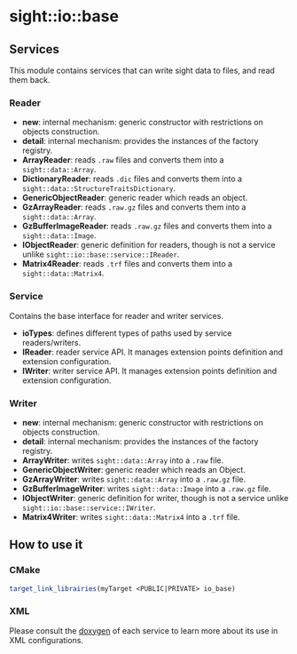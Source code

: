 # sight::io::base



## Services

This module contains services that can write sight data to files, and read them back. 


### Reader

- **new**: internal mechanism: generic constructor with restrictions on objects construction.
- **detail**:  internal mechanism: provides the instances of the factory registry.
- **ArrayReader**: reads `.raw` files and converts them into a `sight::data::Array`.
- **DictionaryReader**: reads `.dic` files and converts them into a `sight::data::StructureTraitsDictionary`.
- **GenericObjectReader**: generic reader which reads an object.
- **GzArrayReader**: reads `.raw.gz` files and converts them into a `sight::data::Array`.
- **GzBufferImageReader**: reads `.raw.gz` files and converts them into a `sight::data::Image`.
- **IObjectReader**: generic definition for readers, though is not a service unlike `sight::io::base::service::IReader`.
- **Matrix4Reader**: reads `.trf` files and converts them into a `sight::data::Matrix4`.

### Service

Contains the base interface for reader and writer services. 

- **ioTypes**: defines different types of paths used by service readers/writers.
- **IReader**: reader service API. It manages extension points definition and extension configuration.
- **IWriter**: writer service API. It manages extension points definition and extension configuration.

### Writer

- **new**: internal mechanism: generic constructor with restrictions on objects construction.
- **detail**:  internal mechanism: provides the instances of the factory registry.
- **ArrayWriter**: writes `sight::data::Array` into a `.raw` file.
- **GenericObjectWriter**: generic reader which reads an Object.
- **GzArrayWriter**: writes `sight::data::Array` into a `.raw.gz` file.
- **GzBufferImageWriter**: writes `sight::data::Image` into a `.raw.gz` file.
- **IObjectWriter**: generic definition for writer, though is not a service unlike `sight::io::base::service::IWriter`.
- **Matrix4Writer**: writes `sight::data::Matrix4` into a `.trf` file.

## How to use it

### CMake

```cmake
target_link_librairies(myTarget <PUBLIC|PRIVATE> io_base)
```

### XML

Please consult the [doxygen](https://sight.pages.ircad.fr/sight) of each service to learn more about its use in XML configurations.

